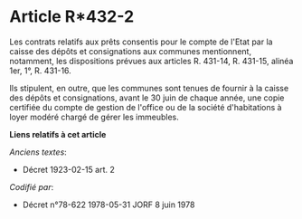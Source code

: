 # Article R*432-2

Les contrats relatifs aux prêts consentis pour le compte de l'Etat par la caisse des dépôts et consignations aux communes
mentionnent, notamment, les dispositions prévues aux articles R. 431-14, R. 431-15, alinéa 1er, 1°, R. 431-16.

Ils stipulent, en outre, que les communes sont tenues de fournir à la caisse des dépôts et consignations, avant le 30 juin de
chaque année, une copie certifiée du compte de gestion de l'office ou de la société d'habitations à loyer modéré chargé de
gérer les immeubles.

**Liens relatifs à cet article**

_Anciens textes_:

  - Décret  1923-02-15 art. 2

_Codifié par_:

  - Décret n°78-622 1978-05-31 JORF 8 juin 1978
